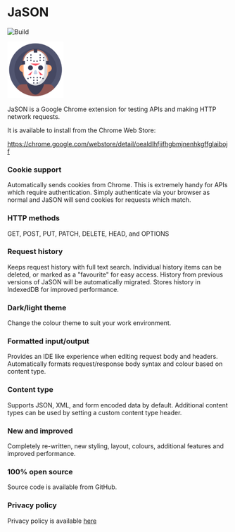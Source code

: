 #  JaSON

![Build](https://github.com/shanebell/JaSON/workflows/Build/badge.svg)

![JaSON logo](https://github.com/shanebell/JaSON/raw/master/public/jason-128x128.png)

JaSON is a Google Chrome extension for testing APIs and making HTTP network requests.

It is available to install from the Chrome Web Store:

https://chrome.google.com/webstore/detail/oealdlhfjifhgbmjnenhkgffglaibojf

### Cookie support ###
Automatically sends cookies from Chrome. This is extremely handy for APIs which require authentication. Simply authenticate via your browser as normal and JaSON will send cookies for requests which match.

### HTTP methods ###
GET, POST, PUT, PATCH, DELETE, HEAD, and OPTIONS

### Request history ###
Keeps request history with full text search. Individual history items can be deleted, or marked as a "favourite" for easy access. History from previous versions of JaSON will be automatically migrated. Stores history in IndexedDB for improved performance.

### Dark/light theme ###
Change the colour theme to suit your work environment.

### Formatted input/output ###
Provides an IDE like experience when editing request body and headers. Automatically formats request/response body syntax and colour based on content type.

### Content type ###
Supports JSON, XML, and form encoded data by default. Additional content types can be used by setting a custom content type header.

### New and improved ###
Completely re-written, new styling, layout, colours, additional features and improved performance.

### 100% open source ###
Source code is available from GitHub.

### Privacy policy ###
Privacy policy is available [here](https://github.com/shanebell/JaSON/blob/master/privacy-policy.md)